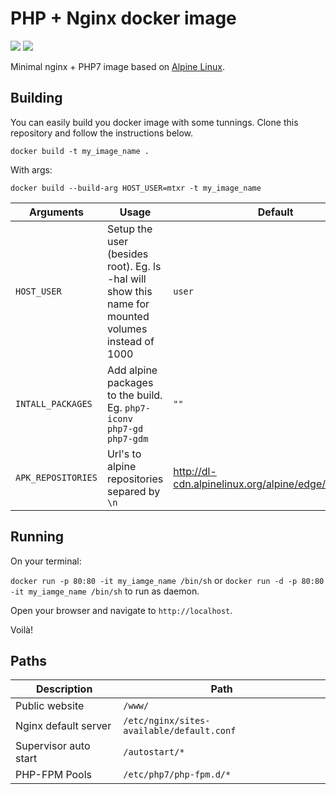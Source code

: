 # PHP + Nginx docker image

[![](https://images.microbadger.com/badges/image/mtxr/docker-php-nginx:alpine.svg)](https://microbadger.com/images/mtxr/docker-php-nginx:alpine "Get your own image badge on microbadger.com")
[![](https://images.microbadger.com/badges/version/mtxr/docker-php-nginx:alpine.svg)](https://microbadger.com/images/mtxr/docker-php-nginx:alpine "Get your own image badge on microbadger.com")

Minimal nginx + PHP7 image based on [Alpine Linux](https://hub.docker.com/_/alpine/).

## Building

You can easily build you docker image with some tunnings. Clone this repository and follow the instructions below.

`docker build -t my_image_name .`

With args:

`docker build --build-arg HOST_USER=mtxr -t my_image_name`

| Arguments | Usage | Default |
|---|---|---|
| `HOST_USER` | Setup the user (besides root). Eg. ls -hal will show this name for mounted volumes instead of 1000 | `user` |
| `INTALL_PACKAGES` | Add alpine packages to the build. Eg. `php7-iconv php7-gd php7-gdm` | `""` |
| `APK_REPOSITORIES` | Url's to alpine repositories separed by `\n` | http://dl-cdn.alpinelinux.org/alpine/edge/community |


## Running

On your terminal:

`docker run -p 80:80 -it my_iamge_name /bin/sh` or `docker run -d -p 80:80 -it my_iamge_name /bin/sh` to run as daemon.

Open your browser and navigate to `http://localhost`. 

Voilà!

## Paths

| Description | Path |
|---|---|
| Public website | `/www/` |
| Nginx default server | `/etc/nginx/sites-available/default.conf` |
| Supervisor auto start | `/autostart/*` |
| PHP-FPM Pools | `/etc/php7/php-fpm.d/*` |

